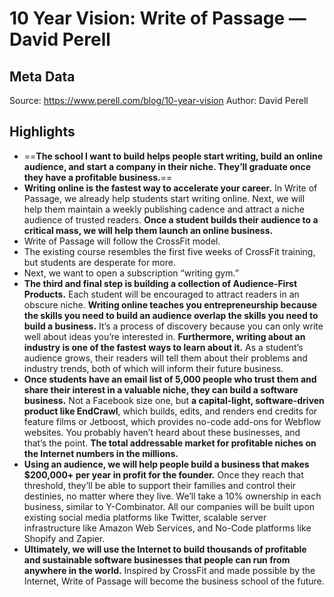 # 10 Year Vision: Write of Passage — David Perell

## Meta Data

Source:  https://www.perell.com/blog/10-year-vision 
Author: David Perell

## Highlights

- ==**The school I want to build helps people start writing, build an online audience, and start a company in their niche. They’ll graduate once they have a profitable business.**==
- **Writing online is the fastest way to accelerate your career.** In Write of Passage, we already help students start writing online. Next, we will help them maintain a weekly publishing cadence and attract a niche audience of trusted readers. **Once a student builds their audience to a critical mass, we will help them launch an online business.**
- Write of Passage will follow the CrossFit model.
- The existing course resembles the first five weeks of CrossFit training, but students are desperate for more.
- Next, we want to open a subscription “writing gym.”
- **The third and final step is building a collection of Audience-First Products.** Each student will be encouraged to attract readers in an obscure niche. **Writing online teaches you entrepreneurship because the skills you need to build an audience overlap the skills you need to build a business.** It’s a process of discovery because you can only write well about ideas you’re interested in. **Furthermore, writing about an industry is one of the fastest ways to learn about it.** As a student’s audience grows, their readers will tell them about their problems and industry trends, both of which will inform their future business.
- **Once students have an email list of 5,000 people who trust them and share their interest in a valuable niche, they can build a software business.** Not a Facebook size one, but **a capital-light, software-driven product like EndCrawl**, which builds, edits, and renders end credits for feature films or Jetboost, which provides no-code add-ons for Webflow websites. You probably haven’t heard about these businesses, and that’s the point. **The total addressable market for profitable niches on the Internet numbers in the millions.**
- **Using an audience, we will help people build a business that makes $200,000+ per year in profit for the founder.** Once they reach that threshold, they’ll be able to support their families and control their destinies, no matter where they live. We’ll take a 10% ownership in each business, similar to Y-Combinator. All our companies will be built upon existing social media platforms like Twitter, scalable server infrastructure like Amazon Web Services, and No-Code platforms like Shopify and Zapier.
- **Ultimately, we will use the Internet to build thousands of profitable and sustainable software businesses that people can run from anywhere in the world.** Inspired by CrossFit and made possible by the Internet, Write of Passage will become the business school of the future.
